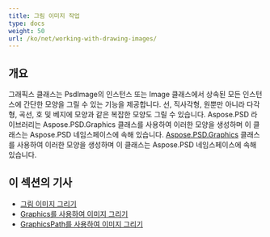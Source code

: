 ```yaml
---
title: 그림 이미지 작업
type: docs
weight: 50
url: /ko/net/working-with-drawing-images/
---
```


## **개요**
그래픽스 클래스는 PsdImage의 인스턴스 또는 Image 클래스에서 상속된 모든 인스턴스에 간단한 모양을 그릴 수 있는 기능을 제공합니다. 선, 직사각형, 원뿐만 아니라 다각형, 곡선, 호 및 베지에 모양과 같은 복잡한 모양도 그릴 수 있습니다. Aspose.PSD 라이브러리는 Aspose.PSD.Graphics 클래스를 사용하여 이러한 모양을 생성하며 이 클래스는 Aspose.PSD 네임스페이스에 속해 있습니다. [Aspose.PSD.Graphics](https://reference.aspose.com/psd/net/aspose.psd/graphics) 클래스를 사용하여 이러한 모양을 생성하며 이 클래스는 Aspose.PSD 네임스페이스에 속해 있습니다.

## **이 섹션의 기사**
- [그림 이미지 그리기](/psd/ko/net/drawing-images/)
- [Graphics를 사용하여 이미지 그리기](/psd/ko/net/drawing-images-using-graphics/)
- [GraphicsPath를 사용하여 이미지 그리기](/psd/ko/net/drawing-images-using-graphicspath/)
